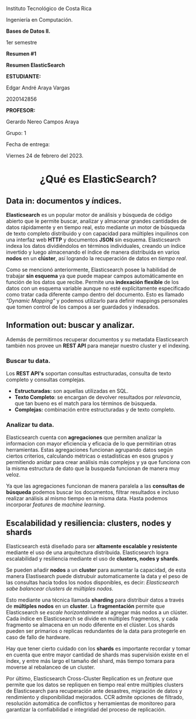 Instituto Tecnológico de Costa Rica

Ingeniería en Computación.

**Bases de Datos II.**

1er semestre

**Resumen #1**

**Resumen ElasticSearch**

**ESTUDIANTE:**

Edgar André Araya Vargas

2020142856

**PROFESOR:**

Gerardo Nereo Campos Araya

Grupo: 1

Fecha de entrega:

Viernes 24 de febrero del 2023.



# <div align="center"> **¿Qué es ElasticSearch?**</div>

## **Data in: documentos y índices.**
**Elasticsearch** es un popular motor de análisis y búsqueda de código abierto que le permite buscar, analizar y almacenar grandes cantidades de datos rápidamente y en tiempo real, esto mediante un motor de búsqueda de texto completo distribuido y con capacidad para múltiples inquilinos con una interfaz web **HTTP** y documentos **JSON** sin esquema. Elasticsearch indexa los datos dividiéndolos en términos individuales, creando un índice invertido y luego almacenando el índice de manera distribuida en varios **nodos** en un **clúster**, así logrando la recuperación de datos en *tiempo real*. 

Como se mencionó anteriormente, Elasticsearch posee la habilidad de trabajar **sin esquema** ya que puede mapear campos automáticamente en función de los datos que recibe. Permite una **indexación flexible** de los datos con un esquema variable aunque no esté explícitamente especificado como tratar cada diferente campo dentro del documento. Esto es llamado *"Dynamic Mapping"* y podemos utilizarlo para definir mappings personales que tomen control de los campos a ser guardados y indexados.

## **Information out: buscar y analizar.**
Además de permitirnos recuperar documentos y su metadata Elasticsearch también nos provee un **REST API** para manejar nuestro cluster y el indexing. 

### Buscar tu data.
Los **REST API's** soportan consultas estructuradas, consulta de texto completo y consultas complejas.
- **Estructuradas:** son aquellas utilizadas en SQL.
- **Texto Completo**: se encargan de devolver resultados por *relevancia*, que tan bueno es el match para los términos de búsqueda.
- **Complejas:** combinación entre estructuradas y de texto completo.

### Analizar tu data.
Elasticsearch cuenta con **agregaciones** que permiten analizar la informacion con mayor eficiencia y eficacia de lo que permitirian otras herramientas. Estas agregaciones funcionan agrupando datos según ciertos criterios, calculando métricas o estadísticas en esos grupos y permitiendo anidar para crear análisis más complejos y ya que funciona con la misma estructura de dato que la busqueda funcionan de manera muy veloz.

Ya que las agregaciones funcionan de manera paralela a las **consultas de búsqueda** podemos buscar los documentos, filtrar resultados e incluso realizar análisis al mismo tiempo en la misma data. Hasta podemos incorporar *features* de *machine learning*.

## **Escalabilidad y resiliencia: clusters, nodes y shards**

Elasticsearch está diseñado para ser **altamente escalable y resistente** mediante el uso de una arquitectura distribuida. Elasticsearch logra escalabilidad y resiliencia mediante el uso de **clusters, nodes y shards**. 

Se pueden añadir **nodos** a un **cluster** para aumentar la capacidad, de esta manera Elastisearch puede distrubuir automaticamente la data y el peso de las consultas hacia todos los nodos disponibles, es decir: *Elasticsearch sabe balancear clusters de múltiples nodos.*

Esto mediante una técnica llamada **sharding** para distribuir datos a través de **múltiples nodos** en un **cluster**. La **fragmentación** permite que Elasticsearch se *escale horizontalmente* al agregar más nodos a un clúster. Cada índice en Elasticsearch se divide en múltiples fragmentos, y cada fragmento se almacena en un nodo diferente en el clúster. Los shards pueden ser primarios o replicas redundantes de la data para protegerle en caso de fallo de hardware.

Hay que tener cierto cuidado con los **shards** es importante recordar y tomar en cuenta que entre mayor cantidad de shards mas supervisión existe en el índex, y entre más largo el tamaño del shard, más tiempo tomara para moverse al rebalanceo de un cluster.

Por último, Elasticsearch Cross-Cluster Replication es un *feature* que permite que los datos se repliquen en tiempo real entre múltiples clusters de Elasticsearch para recuperación ante desastres, migración de datos y rendimiento y disponibilidad mejorados. CCR admite opciones de filtrado, resolución automática de conflictos y herramientas de monitoreo para garantizar la confiabilidad e integridad del proceso de replicación.



